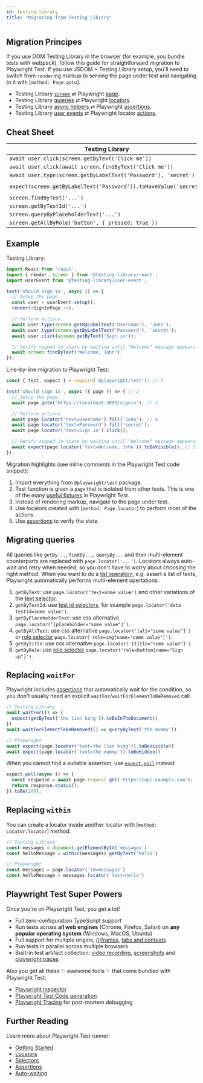 ```yaml
---
id: testing-library
title: "Migrating from Testing Library"
---
```


<!-- TOC -->

## Migration Principes

If you use DOM Testing Library in the browser (for example, you bundle tests with webpack), follow this guide for straightforward migration to Playwright Test.
If you use JSDOM + Testing Library setup, you'll need to switch from `render`ing markup to serving the page under test and navigating to it with [`method: Page.goto`].

- Testing Lirbary [`screen`](https://testing-library.com/docs/queries/about#screen) ⇄ Playwright [page](./api/class-page).
- Testing Library [quieries](https://testing-library.com/docs/queries/about) ⇄ Playwright [locators](./locators.md).
- Testing Library [async helpers](https://testing-library.com/docs/dom-testing-library/api-async) ⇄ Playwright [assertions](./test-assertions).
- Testing Library [user events](https://testing-library.com/docs/user-event/intro) ⇄ Playwright locator [actions](./api/class-locator).

## Cheat Sheet

| Testing Library                                         | Playwright                                    |
|---------------------------------------------------------|-----------------------------------------------|
| `await user.click(screen.getByText('Click me'))`        | `await page.locator('text=Click me').click()` |
| `await user.click(await screen.findByText('Click me'))` | `await page.locator('text=Click me').click()` |
| `await user.type(screen.getByLabelText('Password'), 'secret')` | `await page.locator('text=Password').fill('secret')` |
| `expect(screen.getByLabelText('Password')).toHaveValue('secret')` | `await expect(page.locator('text=Password')).toHaveValue('secret')` |
| `screen.findByText('...')`                              | `page.locator('text=...')`                    |
| `screen.getByTestId('...')`                             | `page.locator('data-testid=...')`             |
| `screen.queryByPlaceholderText('...')`                  | `page.locator('[placeholder="..."]')`         |
| `screen.getAllByRole('button', { pressed: true })`      | `page.locator('role=button[pressed]')`        |

## Example

Testing Library:

```js
import React from 'react';
import { render, screen } from '@testing-library/react';
import userEvent from '@testing-library/user-event';

test('should sign in', async () => {
  // Setup the page.
  const user = userEvent.setup();
  render(<SignInPage />);

  // Perform actions.
  await user.type(screen.getByLabelText('Username'), 'John');
  await user.type(screen.getByLabelText('Password'), 'secret');
  await user.click(screen.getByText('Sign in'));

  // Verify signed in state by waiting until "Welcome" message appears.
  await screen.findByText('Welcome, John');
});
```

Line-by-line migration to Playwright Test:

```js
const { test, expect } = require('@playwright/test'); // 1

test('should sign in', async ({ page }) => { // 2
  // Setup the page.
  await page.goto('https://localhost:3000/signin'); // 3

  // Perform actions.
  await page.locator('text=Username').fill('John'); // 4
  await page.locator('text=Password').fill('secret');
  await page.locator('text=Sign in').click();

  // Verify signed in state by waiting until "Welcome" message appears.
  await expect(page.locator('text=Welcome, John')).toBeVisible(); // 5
});
```

Migration highlights (see inline comments in the Playwright Test code snippet):

1. Import everything from `@playwright/test` package.
1. Test function is given a `page` that is isolated from other tests. This is one of the many [useful fixtures](./api/class-fixtures) in Playwright Test.
1. Instead of rendering markup, navigate to the page under test.
1. Use locators created with [`method: Page.locator`] to perform most of the actions.
1. Use [assertions](./test-assertions) to verify the state.

## Migrating queries

All queries like `getBy...`, `findBy...`, `queryBy...` and their multi-element counterparts are replaced with `page.locator('...')`. Locators always auto-wait and retry when needed, so you don't have to worry about choosing the right method. When you want to do a [list operation](./locators.md#lists), e.g. assert a list of texts, Playwright automatically performs multi-element opertations.

1. `getByText`: use `page.locator('text=some value')` and other variations of the [text selector](./selectors.md#text-selector).
1. `getByTestId`: use [test id selectors](./selectors.md#id-data-testid-data-test-id-data-test-selectors), for example `page.locator('data-testid=some value')`.
1. `getByPlaceholderText`: use css alternative `page.locator('[placeholder="some value"]')`.
1. `getByAltText`: use css alternative `page.locator('[alt="some value"]')` or [role selector](./selectors.md#role-selector) `page.locator('role=img[name="some value"]')`.
1. `getByTitle`: use css alternative `page.locator('[title="some value"]')`
1. `getByRole`: use [role selector](./selectors.md#role-selector) `page.locator('role=button[name="Sign up"]')`.

## Replacing `waitFor`

Playwright includes [assertions](./test-assertions) that automatically wait for the condition, so you don't usually need an explicit `waitFor`/`waitForElementToBeRemoved` call.

```js
// Testing Library
await waitFor(() => {
  expect(getByText('the lion king')).toBeInTheDocument()
})
await waitForElementToBeRemoved(() => queryByText('the mummy'))

// Playwright
await expect(page.locator('text=the lion king')).toBeVisible()
await expect(page.locator('text=the mummy')).toBeHidden()
```

When you cannot find a suitable assertion, use [`expect.poll`](./test-assertions#polling) instead.

```js
expect.poll(async () => {
  const response = await page.request.get('https://api.example.com');
  return response.status();
}).toBe(200);
```

## Replacing `within`

You can create a locator inside another locator with [`method: Locator.locator`] method.

```js
// Testing Library
const messages = document.getElementById('messages')
const helloMessage = within(messages).getByText('hello')

// Playwright
const messages = page.locator('id=messages')
const helloMessage = messages.locator('text=hello')
```

## Playwright Test Super Powers

Once you're on Playwright Test, you get a lot!

- Full zero-configuration TypeScript support
- Run tests across **all web engines** (Chrome, Firefox, Safari) on **any popular operating system** (Windows, MacOS, Ubuntu)
- Full support for multiple origins, [(i)frames](./api/class-frame), [tabs and contexts](./pages)
- Run tests in parallel across multiple browsers
- Built-in test artifact collection: [video recording](./test-configuration#record-video), [screenshots](./test-configuration#automatic-screenshots) and [playwright traces](./test-configuration#record-test-trace)

Also you get all these ✨ awesome tools ✨ that come bundled with Playwright Test:
- [Playwright Inspector](./inspector)
- [Playwright Test Code generation](./auth#code-generation)
- [Playwright Tracing](./trace-viewer) for post-mortem debugging

## Further Reading

Learn more about Playwright Test runner:

- [Getting Started](./intro)
- [Locators](./api/class-locator)
- [Selectors](./selectors)
- [Assertions](./test-assertions)
- [Auto-waiting](./actionability)
